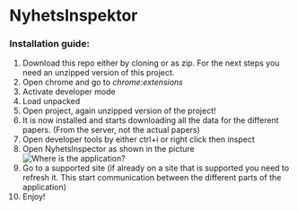 # NyhetsInspektor
### Installation guide:

1. Download this repo either by cloning or as zip. For the next steps you need an unzipped version of this project.
2. Open chrome and go to _chrome:extensions_
3. Activate developer mode
4. Load unpacked
5. Open project, again unzipped version of the project!
6. It is now installed and starts downloading all the data for the different papers. (From the server, not the actual papers)
7. Open developer tools by either ctrl+i or right click then inspect
8. Open NyhetsInspector as shown in the picture
![Where is the application?](https://raw.githubusercontent.com/SteffenSande/NyhetsInspektoren/master/vist%C3%85pneApplikasjon.png "Where do I open the application?")
9. Go to a supported site (if already on a site that is supported you need to refresh it. This start communication between the different parts of the application)
10. Enjoy!
